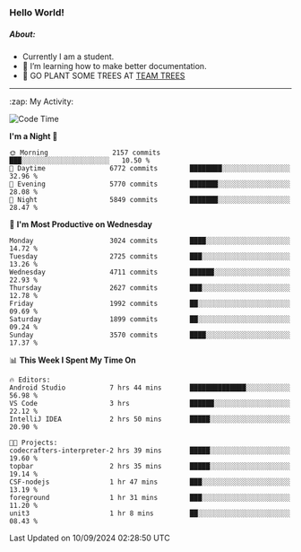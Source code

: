 ### Hello World!

##### About:
- Currently I am a student.
- 🌱 I’m learning how to make better documentation.
- 🌱 GO PLANT SOME TREES AT [TEAM TREES](https://teamtrees.org/)

---
  <summary>:zap: My Activity:</summary>
  
<!--START_SECTION:waka-->
![Code Time](http://img.shields.io/badge/Code%20Time-1%2C446%20hrs%2017%20mins-blue)

**I'm a Night 🦉** 

```text
🌞 Morning                2157 commits        ███░░░░░░░░░░░░░░░░░░░░░░   10.50 % 
🌆 Daytime                6772 commits        ████████░░░░░░░░░░░░░░░░░   32.96 % 
🌃 Evening                5770 commits        ███████░░░░░░░░░░░░░░░░░░   28.08 % 
🌙 Night                  5849 commits        ███████░░░░░░░░░░░░░░░░░░   28.47 % 
```
📅 **I'm Most Productive on Wednesday** 

```text
Monday                   3024 commits        ████░░░░░░░░░░░░░░░░░░░░░   14.72 % 
Tuesday                  2725 commits        ███░░░░░░░░░░░░░░░░░░░░░░   13.26 % 
Wednesday                4711 commits        ██████░░░░░░░░░░░░░░░░░░░   22.93 % 
Thursday                 2627 commits        ███░░░░░░░░░░░░░░░░░░░░░░   12.78 % 
Friday                   1992 commits        ██░░░░░░░░░░░░░░░░░░░░░░░   09.69 % 
Saturday                 1899 commits        ██░░░░░░░░░░░░░░░░░░░░░░░   09.24 % 
Sunday                   3570 commits        ████░░░░░░░░░░░░░░░░░░░░░   17.37 % 
```


📊 **This Week I Spent My Time On** 

```text
🔥 Editors: 
Android Studio           7 hrs 44 mins       ██████████████░░░░░░░░░░░   56.98 % 
VS Code                  3 hrs               ██████░░░░░░░░░░░░░░░░░░░   22.12 % 
IntelliJ IDEA            2 hrs 50 mins       █████░░░░░░░░░░░░░░░░░░░░   20.90 % 

🐱‍💻 Projects: 
codecrafters-interpreter-2 hrs 39 mins       █████░░░░░░░░░░░░░░░░░░░░   19.60 % 
topbar                   2 hrs 35 mins       █████░░░░░░░░░░░░░░░░░░░░   19.14 % 
CSF-nodejs               1 hr 47 mins        ███░░░░░░░░░░░░░░░░░░░░░░   13.19 % 
foreground               1 hr 31 mins        ███░░░░░░░░░░░░░░░░░░░░░░   11.20 % 
unit3                    1 hr 8 mins         ██░░░░░░░░░░░░░░░░░░░░░░░   08.43 % 
```


 Last Updated on 10/09/2024 02:28:50 UTC
<!--END_SECTION:waka-->
